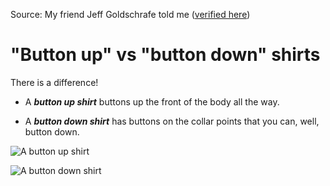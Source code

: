 Source: My friend Jeff Goldschrafe told me ([verified here](https://www.primermagazine.com/2020/learn/button-up-vs-button-down-shirt-difference))

# "Button up" vs "button down" shirts

There is a difference!

* A ***button up shirt*** buttons up the front of the body all the way. 

* A ***button down shirt***  has buttons on the collar points that you can, well, button down.

![A button up shirt](https://www.primermagazine.com/wp-content/uploads/2020/07/button-up-shirt-4.jpg)

![A button down shirt](https://www.primermagazine.com/wp-content/uploads/2020/07/button-down-vs-button-up.jpg)